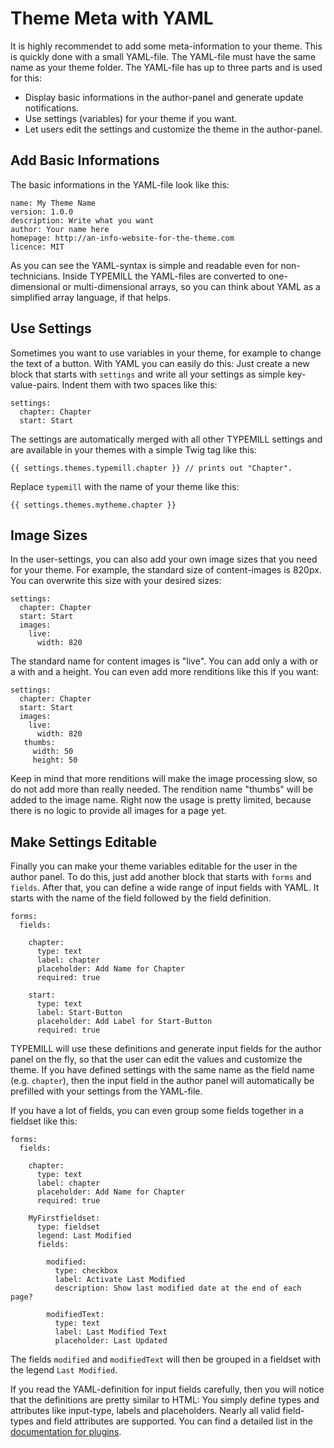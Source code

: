# Theme Meta with YAML

It is highly recommendet to add some meta-information to your theme. This is quickly done with a small YAML-file. The YAML-file must have the same name as your theme folder. The YAML-file has up to three parts and is used for this:

* Display basic informations in the author-panel and generate update notifications.
* Use settings (variables) for your theme if you want.
* Let users edit the settings and customize the theme in the author-panel.

## Add Basic Informations 

The basic informations in the YAML-file look like this: 

```
name: My Theme Name
version: 1.0.0
description: Write what you want
author: Your name here
homepage: http://an-info-website-for-the-theme.com
licence: MIT
```

As you can see the YAML-syntax is simple and readable even for non-technicians. Inside TYPEMILL the YAML-files are converted to one-dimensional or multi-dimensional arrays, so you can think about YAML as a simplified array language, if that helps. 

## Use Settings

Sometimes you want to use variables in your theme, for example to change the text of a button. With YAML you can easily do this: Just create a new block that starts with `settings` and write all your settings as simple key-value-pairs. Indent them with two spaces like this: 

```
settings:
  chapter: Chapter
  start: Start
```

The settings are automatically merged with all other TYPEMILL settings and are available in your themes with a simple Twig tag like this:

```
{{ settings.themes.typemill.chapter }} // prints out "Chapter".
```

Replace  `typemill` with the name of your theme like this:

````
{{ settings.themes.mytheme.chapter }}
````

## Image Sizes

In the user-settings, you can also add your own image sizes that you need for your theme. For example, the standard size of content-images is 820px. You can overwrite this size with your desired sizes:

```
settings:
  chapter: Chapter
  start: Start
  images:
    live:
      width: 820
```

The  standard name for content images is "live". You can add only a with or a with and a height. You can even add more renditions like this if you want:

```
settings:
  chapter: Chapter
  start: Start
  images:
    live:
      width: 820
   thumbs:
     width: 50
     height: 50
```

Keep in mind that more renditions will make the image processing slow, so do not add more than really needed. The rendition name "thumbs" will be added to the image name. Right now the usage is pretty limited, because there is no logic to provide all images for a page yet.

## Make Settings Editable

Finally you can make your theme variables editable for the user in the author panel. To do this, just add another block that starts with `forms` and `fields`. After that, you can define a wide range of input fields with YAML. It starts with the name of the field followed by the field definition. 

```
forms:
  fields:

    chapter:
      type: text
      label: chapter
      placeholder: Add Name for Chapter
      required: true

    start:
      type: text
      label: Start-Button
      placeholder: Add Label for Start-Button
      required: true
```

TYPEMILL will use these definitions and generate input fields for the author panel on the fly, so that the user can edit the values and customize the theme. If you have defined settings with the same name as the field name (e.g. `chapter`), then the input field in the author panel will automatically be prefilled with your settings from the YAML-file. 

If you have a lot of fields, you can even group some fields together in a fieldset like this:

````
forms:
  fields:

    chapter:
      type: text
      label: chapter
      placeholder: Add Name for Chapter
      required: true

    MyFirstfieldset:
      type: fieldset
      legend: Last Modified
      fields:

        modified:
          type: checkbox
          label: Activate Last Modified
          description: Show last modified date at the end of each page?

        modifiedText:
          type: text
          label: Last Modified Text
          placeholder: Last Updated

````

The fields `modified` and `modifiedText` will then be grouped in a fieldset with the legend `Last Modified`.

If you read the YAML-definition for input fields carefully, then you will notice that the definitions are pretty similar to HTML: You simply define types and attributes like input-type, labels and placeholders. Nearly all valid field-types and field attributes are supported. You can find a detailed list in the [documentation for plugins](/plugin-developers/documentation/field-overview).